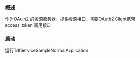 ### 概述
作为OAuth2 的资源服务器，提供资源接口，需要OAuth2 Client携带access_token
调用接口

### 启动
运行TdfServiceSampleNormalApplication
